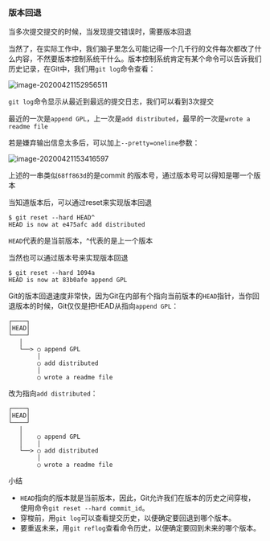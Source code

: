 ### 版本回退

当多次提交提交的时候，当发现提交错误时，需要版本回退

当然了，在实际工作中，我们脑子里怎么可能记得一个几千行的文件每次都改了什么内容，不然要版本控制系统干什么。版本控制系统肯定有某个命令可以告诉我们历史记录，在Git中，我们用`git log`命令查看：

![image-20200421152956511](C:\Users\kx\AppData\Roaming\Typora\typora-user-images\image-20200421152956511.png)



`git log`命令显示从最近到最远的提交日志，我们可以看到3次提交

最近的一次是`append GPL`，上一次是`add distributed`，最早的一次是`wrote a readme file`

若是嫌弃输出信息太多后，可以加上`--pretty=oneline`参数：

![image-20200421153416597](C:\Users\kx\AppData\Roaming\Typora\typora-user-images\image-20200421153416597.png)

上述的一串类似`68ff863d`的是commit 的版本号，通过版本号可以得知是哪一个版本

当知道版本后，可以通过reset来实现版本回退

```
$ git reset --hard HEAD^
HEAD is now at e475afc add distributed
```

`HEAD`代表的是当前版本，^代表的是上一个版本

当然也可以通过版本号来实现版本回退

```
$ git reset --hard 1094a
HEAD is now at 83b0afe append GPL
```

Git的版本回退速度非常快，因为Git在内部有个指向当前版本的`HEAD`指针，当你回退版本的时候，Git仅仅是把HEAD从指向`append GPL`：

```ascii
┌────┐
│HEAD│
└────┘
   │
   └──> ○ append GPL
        │
        ○ add distributed
        │
        ○ wrote a readme file
```

改为指向`add distributed`：

```ascii
┌────┐
│HEAD│
└────┘
   │
   │    ○ append GPL
   │    │
   └──> ○ add distributed
        │
        ○ wrote a readme file
```

小结

- `HEAD`指向的版本就是当前版本，因此，Git允许我们在版本的历史之间穿梭，使用命令`git reset --hard commit_id`。
- 穿梭前，用`git log`可以查看提交历史，以便确定要回退到哪个版本。
- 要重返未来，用`git reflog`查看命令历史，以便确定要回到未来的哪个版本。
